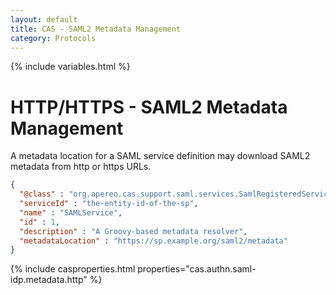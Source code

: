 ```yaml
---
layout: default
title: CAS - SAML2 Metadata Management
category: Protocols
---
```


{% include variables.html %}

# HTTP/HTTPS - SAML2 Metadata Management

A metadata location for a SAML service definition may download SAML2 metadata from http or https URLs.

```json
{
  "@class" : "org.apereo.cas.support.saml.services.SamlRegisteredService",
  "serviceId" : "the-entity-id-of-the-sp",
  "name" : "SAMLService",
  "id" : 1,
  "description" : "A Groovy-based metadata resolver",
  "metadataLocation" : "https://sp.example.org/saml2/metadata"
}
```

{% include casproperties.html properties="cas.authn.saml-idp.metadata.http" %}
